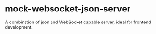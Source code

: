 # mock-websocket-json-server
A combination of json and WebSocket capable server, ideal for frontend development.
